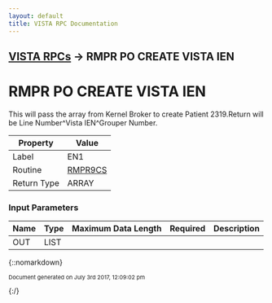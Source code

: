 ```yaml
---
layout: default
title: VISTA RPC Documentation
---
```


## [VISTA RPCs](TableOfContents) &#8594; RMPR PO CREATE VISTA IEN
# RMPR PO CREATE VISTA IEN

This will pass the array from Kernel Broker to create Patient 2319.Return will be Line Number^Vista IEN^Grouper Number.

Property | Value
--- | ---
Label | EN1
Routine | [RMPR9CS](http://code.osehra.org/dox/Routine_RMPR9CS_source.html)
Return Type | ARRAY


### Input Parameters

Name | Type | Maximum Data Length | Required | Description
--- | --- | --- | --- | ---
OUT | LIST |  |  |  



{::nomarkdown} <br/><p style="font-size: 11px">Document generated on July 3rd 2017, 12:09:02 pm</p>{:/}